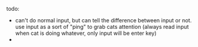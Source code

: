 

todo:
* can't do normal input, but can tell the difference between input or not. use input as a sort of "ping" to grab cats attention (always read input when cat is doing whatever, only input will be enter key)
* 

